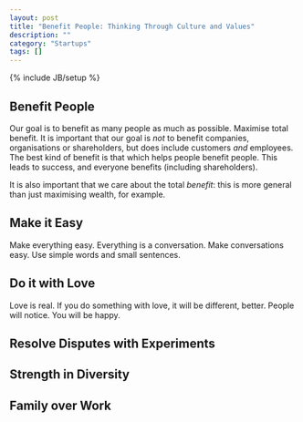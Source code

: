 ```yaml
---
layout: post
title: "Benefit People: Thinking Through Culture and Values"
description: ""
category: "Startups"
tags: []
---
```

{% include JB/setup %}

Benefit People
--------------

Our goal is to benefit as many people as much as possible. Maximise
total benefit. It is important that our goal is _not_ to benefit
companies, organisations or shareholders, but does include customers
_and_ employees. The best kind of benefit is that which helps people
benefit people. This leads to success, and everyone benefits
(including shareholders).

It is also important that we care about the total _benefit_: this is
more general than just maximising wealth, for example.


Make it Easy
------------

Make everything easy. Everything is a conversation. Make conversations
easy. Use simple words and small sentences.


Do it with Love
---------------

Love is real. If you do something with love, it will be different,
better. People will notice. You will be happy.


Resolve Disputes with Experiments
---------------------------------



Strength in Diversity
---------------------



Family over Work
----------------

